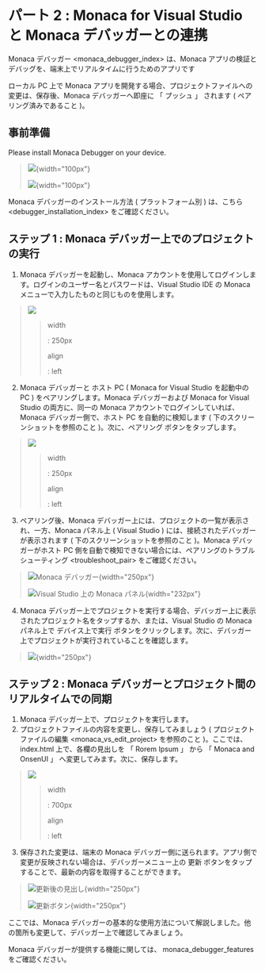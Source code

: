 パート 2 : Monaca for Visual Studio と Monaca デバッガーとの連携
================================================================

Monaca デバッガー &lt;monaca\_debugger\_index&gt; は、Monaca
アプリの検証とデバッグを、端末上でリアルタイムに行うためのアプリです

ローカル PC 上で Monaca
アプリを開発する場合、プロジェクトファイルへの変更は、保存後、Monaca
デバッガーへ即座に 「 プッシュ 」 されます ( ペアリング済みであること
)。

事前準備
--------

Please install Monaca Debugger on your device.

> ![](images/testing_debugging/App_Store.jpg){width="100px"}
>
> ![](images/testing_debugging/Google_play.png){width="100px"}

<div class="admonition note">

Monaca デバッガーのインストール方法 ( プラットフォーム別 )
は、こちら &lt;debugger\_installation\_index&gt; をご確認ください。

</div>

ステップ 1 : Monaca デバッガー上でのプロジェクトの実行
------------------------------------------------------

1.  Monaca デバッガーを起動し、Monaca
    アカウントを使用してログインします。ログインのユーザー名とパスワードは、Visual
    Studio IDE の Monaca メニューで入力したものと同じものを使用します。

> ![](images/testing_debugging/1.png)
>
> > width
> >
> > :   250px
> >
> > align
> >
> > :   left
> >
2.  Monaca デバッガーと ホスト PC ( Monaca for Visual Studio を起動中の
    PC ) をペアリングします。Monaca デバッガーおよび Monaca for Visual
    Studio の両方に、同一の Monaca
    アカウントでログインしていれば、Monaca デバッガー側で、ホスト PC
    を自動的に検知します ( 下のスクリーンショットを参照のこと
    )。次に、ペアリング ボタンをタップします。

> ![](images/testing_debugging/2.png)
>
> > width
> >
> > :   250px
> >
> > align
> >
> > :   left
> >
3.  ペアリング後、Monaca
    デバッガー上には、プロジェクトの一覧が表示され、一方、Monaca
    パネル上 ( Visual Studio ) には、接続されたデバッガーが表示されます
    ( 下のスクリーンショットを参照のこと )。Monaca デバッガーがホスト PC
    側を自動で検知できない場合には、ペアリングのトラブルシューティング &lt;troubleshoot\_pair&gt;
    をご確認ください。

> ![Monaca デバッガー](images/testing_debugging/3.png){width="250px"}
>
> ![Visual Studio 上の Monaca
> パネル](images/testing_debugging/4.png){width="232px"}

4.  Monaca
    デバッガー上でプロジェクトを実行する場合、デバッガー上に表示されたプロジェクト名をタップするか、または、Visual
    Studio の Monaca パネル上で デバイス上で実行
    ボタンをクリックします。次に、デバッガー上でプロジェクトが実行されていることを確認します。

> ![](images/testing_debugging/5.png){width="250px"}

ステップ 2 : Monaca デバッガーとプロジェクト間のリアルタイムでの同期
--------------------------------------------------------------------

1.  Monaca デバッガー上で、プロジェクトを実行します。
2.  プロジェクトファイルの内容を変更し、保存してみましょう (
    プロジェクトファイルの編集 &lt;monaca\_vs\_edit\_project&gt;
    を参照のこと )。ここでは、index.html 上で、各欄の見出しを 「 Rorem
    Ipsum 」 から 「 Monaca and OnsenUI 」
    へ変更してみます。次に、保存します。

> ![](images/testing_debugging/6.png)
>
> > width
> >
> > :   700px
> >
> > align
> >
> > :   left
> >
3.  保存された変更は、端末の Monaca
    デバッガー側に送られます。アプリ側で変更が反映されない場合は、デバッガーメニュー上の
    更新 ボタンをタップすることで、最新の内容を取得することができます。

> ![更新後の見出し](images/testing_debugging/7.png){width="250px"}
>
> ![更新ボタン](images/testing_debugging/8.png){width="250px"}

ここでは、Monaca
デバッガーの基本的な使用方法について解説しました。他の箇所も変更して、デバッガー上で確認してみましょう。

<div class="admonition note">

Monaca デバッガーが提供する機能に関しては、 monaca\_debugger\_features
をご確認ください。

</div>
